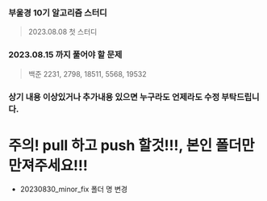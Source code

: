 ### 부울경 10기 알고리즘 스터디
> 2023.08.08 첫 스터디

### 2023.08.15 까지 풀어야 할 문제
>  백준 2231, 2798, 18511, 5568, 19532

### 상기 내용 이상있거나 추가내용 있으면 누구라도 언제라도 수정 부탁드립니다.

# 주의! pull 하고 push 할것!!!, 본인 폴더만 만져주세요!!!
- 20230830_minor_fix 폴더 명 변경